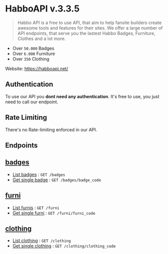 # HabboAPI v.3.3.5
> Habbo API is a free to use API, that aim to help fansite builders create awesome tools and features for their sites. We offer a large number of API endpoints, that serve you the lastest Habbo Badges, Furniture, Clothes and a lot more.

- Over `50.000` Badges
- Over `6.000` Furniture
- Over `350` Clothing

Website: https://habboapi.net/

## Authentication
To use our API you **dont need any authentication**. It's free to use, you just need to call our endpoint.


## Rate Limiting
There's no Rate-limiting enforced in our API.


## Endpoints 

## [badges](badges/README.md)
- [List badges](badges/get.md) : `GET /badges`
- [Get single badge](badges/show.md) : `GET /badges/badge_code`

## [furni](furni/README.md)
- [List furnis](furni/get.md) : `GET /furni`
- [Get single furni](furni/show.md) : `GET /furni/furni_code`

## [clothing](clothing/README.md)
- [List clothing](clothing/get.md) : `GET /clothing`
- [Get single clothing](clothing/show.md) : `GET /clothing/clothing_code`


